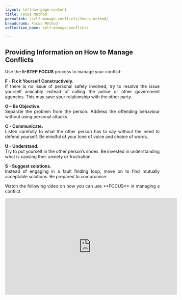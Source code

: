 ```yaml
---
layout: leftnav-page-content
title: Focus Method
permalink: /self-manage-conflicts/focus-method/
breadcrumb: Focus Method
collection_name: self-manage-conflicts

---
```


Providing Information on How to Manage Conflicts
---
 
<p style="text-align: justify">Use the <b>5-STEP FOCUS</b> process to manage your conflict:

<p style="text-align: justify"><b>F - Fix it Yourself Constructively.</b><br>
If there is no issue of personal safety involved, try to resolve the issue yourself amicably instead of calling the police or other government agencies. This may save your relationship with the other party.</p>

<p style="text-align: justify"><b>O – Be Objective.</b><br>
Separate the problem from the person. Address the offending behaviour without using personal attacks.</p>

<p style="text-align: justify"><b>C - Communicate.</b><br>
Listen carefully to what the other person has to say without the need to defend yourself. Be mindful of your tone of voice and choice of words.</p>

<p style="text-align: justify"><b>U - Understand.</b><br>
Try to put yourself in the other person’s shoes. Be invested in understanding what is causing their anxiety or frustration.</p>

<p style="text-align: justify"><b>S - Suggest solutions.</b><br>
Instead of engaging in a fault finding loop, move on to find mutually acceptable solutions. Be prepared to compromise.</p>

<p style="text-align: justify">Watch the following video on how you can use **FOCUS** in managing a conflict.</p>

<div class="bp-youtube" style="text-align: justify">
 <iframe width="560" height="315" src="https://www.youtube.com/embed/VlV1N1UyOIw" frameborder="0" allow="accelerometer; autoplay; encrypted-media; gyroscope; picture-in-picture" allowfullscreen></iframe>
</div>

